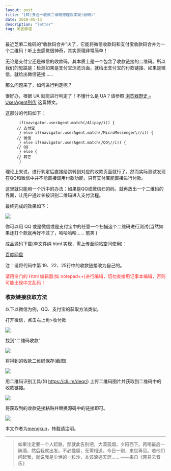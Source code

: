 ```yaml
---
layout: post
title: "[转]多合一收款二维码原理及实现(源码)"
date: 2018-05-13 
description: "letter"
tag: 闲言碎语
---   
```




最近芝麻二维码的“收款码合并”火了，它能将微信收款码和支付宝收款码合并为一个二维码！听上去感觉很神奇，其实原理非常简单！            


无论是支付宝还是微信的收款码，其本质上是一个包含了收款链接的二维码。所以我们的思路是：检测如果是支付宝浏览页面，就给出支付宝的付款链接、如果是微信，就给出微信链接……             


那么问题来了，如何进行判定呢？             


很好办，根据 UA 就能进行判定了！不懂什么是 UA？请参照 [浏览器野史 – UserAgent列传][1] 这篇博文。           


这部分的代码如下：            


          if(navigator.userAgent.match(/Alipay/i)) {
         // 支付宝
          } else if(navigator.userAgent.match(/MicroMessenger\//i)) {
         // 微信
          } else if(navigator.userAgent.match(/QQ\//i)) {
         // QQ
          } else {
         // 其它
          }


理论上来说，进行判定后直接给跳转到对应的收款页面就行了，然而实际测试发现在QQ和微信中并不能直接调用付款功能，只有支付宝能直接进行付款。         

这里就只能用一个折中的办法：如果是QQ或微信扫的码，就再放出一个二维码的界面，让用户通过长按识别二维码进入支付流程。          

最终完成的效果如下：       


<a href="https://robotkang.cc/donation/"><img style="border: 0px" src="https://robotkang-1257995526.cos.ap-chengdu.myqcloud.com/%E4%BA%8C%E7%BB%B4%E7%A0%81%E6%94%B6%E6%AC%BE"/></a> 



你可以用 QQ 或是微信或是支付宝中的任意一个扫描这个二维码进行测试(当然如果还打个款就再好不过了，哈哈哈哈…… 憨笑 )           


成品源码下载(单文件纯 html 实现，需上传至网站空间使用)：         

[百度网盘][2]


注：请将代码中第 19、22、25行中的收款链接改为自己的。            

<p style="color: #FF2D2D">请用专门的 Html 编辑器(如 notepad++)进行编辑，切勿直接用记事本编辑，否则可能出现中文乱码！</p>           


### 收款链接获取方法           


以下以微信为例，QQ、支付宝的获取方法类似。          


打开微信，点击右上角>收付款        

<a href="https://robotkang.cc/donation/"><img style="border: 0px" src="https://robotkang-1257995526.cos.ap-chengdu.myqcloud.com/QR%20%281%29.png"/></a>           

     
找到“二维码收款”     

<a href="https://robotkang.cc/donation/"><img style="border: 0px" src="https://robotkang-1257995526.cos.ap-chengdu.myqcloud.com/QR%20%282%29.png"/></a>         


将得到的收款二维码保存(截图)          

<a href="https://robotkang.cc/donation/"><img style="border: 0px" src="https://robotkang-1257995526.cos.ap-chengdu.myqcloud.com/QR%20%283%29.png"/></a>           


用二维码识别工具(如 https://cli.im/deqr/) 上传二维码图片并获取到二维码中的收款链接。        


<a href="https://robotkang.cc/donation/"><img style="border: 0px" src="https://robotkang-1257995526.cos.ap-chengdu.myqcloud.com/QR%20%284%29.png"/></a>            


将获取到的收款链接粘贴并替换源码中的链接即可。        

<a href="https://robotkang.cc/donation/"><img style="border: 0px" src="https://robotkang-1257995526.cos.ap-chengdu.myqcloud.com/QR%20%285%29.png"/></a>      


本文作者为[mengkun][4]，转载请注明。      



----------
> 如果注定要一个人赶路，那就此告别吧，大漠孤烟，夕阳西下。再喝最后一碗酒，然后我就出发。不必挽留，无需相送。今日一别，来世再见。若他们问起我，就说我是尘世的一粒沙，本该浪迹天涯……
——来自《网易云音乐》




  [1]: https://mkblog.cn/889/
  [2]: https://pan.baidu.com/s/1dELploH
  [3]: https://robotkang-1257995526.cos.ap-chengdu.myqcloud.com/QR%20%281%29.png
  [4]: https://mkblog.cn/922/
  [5]: https://robotkang-1257995526.cos.ap-chengdu.myqcloud.com/QR%20%283%29.png
  [6]: https://robotkang-1257995526.cos.ap-chengdu.myqcloud.com/QR%20%284%29.png
  [7]: https://robotkang-1257995526.cos.ap-chengdu.myqcloud.com/QR%20%285%29.png
  [10]: http://gjsq.me/30438734
  [11]: http://go.tianxingvpn.top/?r=28008
  [12]: https://robotkang-1257995526.cos.ap-chengdu.myqcloud.com/image/Google%20earth.png
